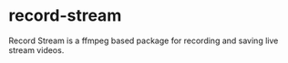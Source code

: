# record-stream
Record Stream is a ffmpeg based package for recording and saving live stream videos.
